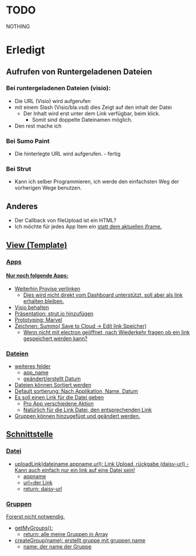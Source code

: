# TODO

NOTHING




# Erledigt

## Aufrufen von Runtergeladenen Dateien
### Bei runtergeladenen Dateien (visio):
* Die URL (Visio) wird aufgerufen
* mit einem Slash (Visio/bla.vsd) dies Zeigt auf den inhalt der Datei
  * Der Inhalt wird erst unter dem Link verfügbar, beim klick.
    * Somit sind doppelte Dateinamen möglich.
* Den rest mache ich

### Bei Sumo Paint
* Die hinterlegte URL wird aufgerufen. - fertig

### Bei Strut
* Kann ich selber Programmieren, ich werde den einfachsten Weg der vorherigen Wege benutzen.

## Anderes
* Der Callback von fileUpload ist ein HTML?
* Ich möchte für jedes App Item ein <a href=„url_to_app“ target=„blank“> statt dem aktuellen iframe.

## View (Template)
### Apps
#### Nur noch folgende Apps:
* Weiterhin Provise verlinken
  * Dies wird nicht direkt vom Dashboard unterstützt, soll aber als link erhalten bleiben.
* Visio behalten
* Präsentation: strut.io hinzufügen
* Prototyping: Marvel
* Zeichnen: Summo( Save to Cloud -> Edit link Speicher)
  * Wenn nicht mit electron geöffnet, nach Wiederkehr fragen ob ein link gespeichert werden kann?
### Dateien
* weiteres felder
  * app_name
  * geändert/erstellt Datum
* Dateien können Sortiert werden
* Default sortierung: Nach Applikation, Name, Datum
* Es soll einen Link für die Datei geben
  * Pro App verschiedene Aktion
  * Natürlich für die Link Datei, den entsprechenden Link
* Gruppen können hinzugefügt und geändert werden.

## Schnittstelle
### Datei
* uploadLink(dateiname,appname,url): Link Upload, rückgabe (daisy-url) - Kann auch einfach nur ein link auf eine Datei sein!
  * appname
  * url=der Link
  * return: daisy-url
### Gruppen
Forerst nicht notwendig.
* getMyGroups():
  * return: alle meine Gruppen in Array
* createGroup(name): erstellt gruppe mit gruppen name
  * name: der name der Gruppe
